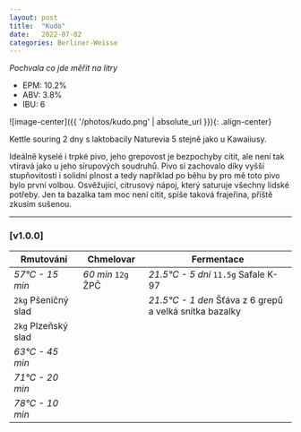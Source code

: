 ```yaml
---
layout: post
title:  "Kudo"
date:   2022-07-02
categories: Berliner-Weisse
---
```


*Pochvala co jde měřit na litry*

- EPM: 10.2% 
- ABV: 3.8%
- IBU: 6 

![image-center]({{ '/photos/kudo.png' | absolute_url }}){: .align-center}

Kettle souring 2 dny s laktobacily Naturevia 5 stejně jako u Kawaiiusy.

Ideálně kyselé i trpké pivo, jeho grepovost je bezpochyby cítit, ale není tak vtíravá jako u jeho sirupových soudruhů. Pivo si zachovalo díky vyšší stupňovitosti i solidní plnost a tedy například po běhu by pro mě toto pivo bylo první volbou. Osvěžující, citrusový nápoj, který saturuje všechny lidské potřeby. Jen ta bazalka tam moc není cítit, spíše taková frajeřina, příště zkusím sušenou.


***

### [v1.0.0]

Rmutování          | Chmelovar             | Fermentace
---                | ---                   | ---
*57°C - 15 min*    | *60 min* `12g` ŽPČ | *21.5°C - 5 dní* `11.5g` Safale K-97
`2kg` Pšeničný slad | | *21.5°C - 1 den* Šťáva z 6 grepů a velká snítka bazalky
`2kg` Plzeňský slad | | 
*63°C - 45 min*  | |
*71°C - 20 min*  | |
*78°C - 10 min*  | |
